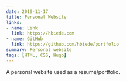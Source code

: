 ```yaml
---
date: 2019-11-17
title: Personal Website
links:
- name: Link
  link: https://hbiede.com
- name: GitHub
  link: https://github.com/hbiede/portfolio
summary: Personal website
tags: [HTML, CSS, Hugo]
---
```


A personal website used as a resume/portfolio.
